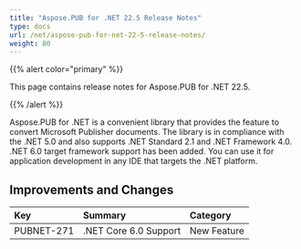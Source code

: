 ```yaml
---
title: "Aspose.PUB for .NET 22.5 Release Notes"
type: docs
url: /net/aspose-pub-for-net-22-5-release-notes/
weight: 80
---
```


{{% alert color="primary" %}} 

This page contains release notes for Aspose.PUB for .NET 22.5.

{{% /alert %}} 

Aspose.PUB for .NET is a сonvenient library that provides the feature to convert Microsoft Publisher documents. The library is in compliance with the .NET 5.0 and also supports .NET Standard 2.1 and .NET Framework 4.0. .NET 6.0 target framework support has been added. You can use it for application development in any IDE that targets the .NET platform.

## **Improvements and Changes**

|**Key**|**Summary**|**Category**|
| :- | :- | :- |
|PUBNET-271|.NET Core 6.0 Support|New Feature|


